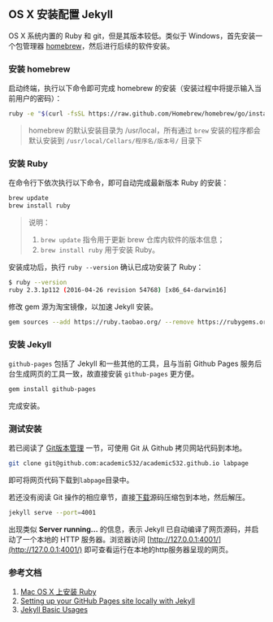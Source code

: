 ## OS X 安装配置 Jekyll

OS X 系统内置的 Ruby 和 git，但是其版本较低。类似于 Windows，首先安装一个包管理器 [homebrew](http://brew.sh/)，然后进行后续的软件安装。

### 安装 homebrew

启动终端，执行以下命令即可完成 homebrew 的安装（安装过程中将提示输入当前用户的密码）：

```bash
ruby -e "$(curl -fsSL https://raw.github.com/Homebrew/homebrew/go/install)"
```

> homebrew 的默认安装目录为 /usr/local，所有通过 `brew` 安装的程序都会默认安装到 `/usr/local/Cellars/程序名/版本号/` 目录下

### 安装 Ruby

在命令行下依次执行以下命令，即可自动完成最新版本 Ruby 的安装：

```bash
brew update
brew install ruby
```

> 说明：
> 1. `brew update` 指令用于更新 brew 仓库内软件的版本信息；
> 2. `brew install ruby` 用于安装 Ruby。

安装成功后，执行 `ruby --version` 确认已成功安装了 Ruby：

``` bash
$ ruby --version
ruby 2.3.1p112 (2016-04-26 revision 54768) [x86_64-darwin16]
```

修改 gem 源为淘宝镜像，以加速 Jekyll 安装。

```bash
gem sources --add https://ruby.taobao.org/ --remove https://rubygems.org/
```

### 安装 Jekyll

`github-pages` 包括了 Jekyll 和一些其他的工具，且与当前 Github Pages 服务后台生成网页的工具一致，故直接安装 `github-pages` 更方便。

```bash
gem install github-pages 
```

完成安装。

### 测试安装

若已阅读了 [Git版本管理](/resources/dev/practice/git.html) 一节，可使用 Git 从 Github 拷贝网站代码到本地。

```bash
git clone git@github.com:academic532/academic532.github.io labpage
```

即可将网页代码下载到`labpage`目录中。

若还没有阅读 Git 操作的相应章节，直接[下载](https://github.com/academic532/academic532.github.io/archive/dev.zip)源码压缩包到本地，然后解压。

```bash
jekyll serve --port=4001
```

出现类似 **Server running...** 的信息，表示 Jekyll 已自动编译了网页源码，并启动了一个本地的 HTTP 服务器。浏览器访问 [http://127.0.0.1:4001/](http://127.0.0.1:4001/) 即可查看运行在本地的http服务器呈现的网页。

### 参考文档

1. [Mac OS X 上安装 Ruby](https://github.com/ruby-china/homeland/wiki/Mac-OS-X-%E4%B8%8A%E5%AE%89%E8%A3%85-Ruby)
2. [Setting up your GitHub Pages site locally with Jekyll](https://help.github.com/articles/setting-up-your-github-pages-site-locally-with-jekyll/#platform-mac)
3. [Jekyll Basic Usages](https://jekyllrb.com/docs/usage/)
